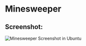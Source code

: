 # Minesweeper

Screenshot:
-------------
![Minesweeper Screenshot in Ubuntu](https://i.imgur.com/0gBQdVP.png)
